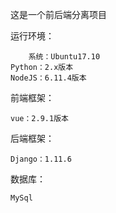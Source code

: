 这是一个前后端分离项目

运行环境：

        系统：Ubuntu17.10
	Python：2.x版本
	NodeJS：6.11.4版本

前端框架：

	vue：2.9.1版本

后端框架：

	Django：1.11.6
数据库：

	MySql
